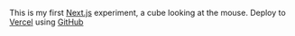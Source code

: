 This is my first [Next.js](https://nextjs.org) experiment, a cube looking at the mouse.
Deploy to [Vercel](https://vercel.com/gpain89s-projects) using [GitHub](https://github.com/gpain89/)
